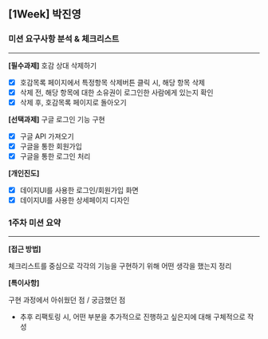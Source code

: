 ## [1Week] 박진영

### 미션 요구사항 분석 & 체크리스트

---  

**[필수과제]** 호감 상대 삭제하기
- [x] 호감목록 페이지에서 특정항목 삭제버튼 클릭 시, 해당 항목 삭제
- [x] 삭제 전, 해당 항목에 대한 소유권이 로그인한 사람에게 있는지 확인
- [x] 삭제 후, 호감목록 페이지로 돌아오기

**[선택과제]** 구글 로그인 기능 구현
- [x] 구글 API 가져오기
- [x] 구글을 통한 회원가입
- [x] 구글을 통한 로그인 처리

**[개인진도]**
- [x] 데이지UI를 사용한 로그인/회원가입 화면
- [x] 데이지UI를 사용한 상세페이지 디자인

### 1주차 미션 요약

---  

**[접근 방법]**

체크리스트를 중심으로 각각의 기능을 구현하기 위해 어떤 생각을 했는지 정리

**[특이사항]**

구현 과정에서 아쉬웠던 점 / 궁금했던 점
- 추후 리팩토링 시, 어떤 부분을 추가적으로 진행하고 싶은지에 대해 구체적으로 작성